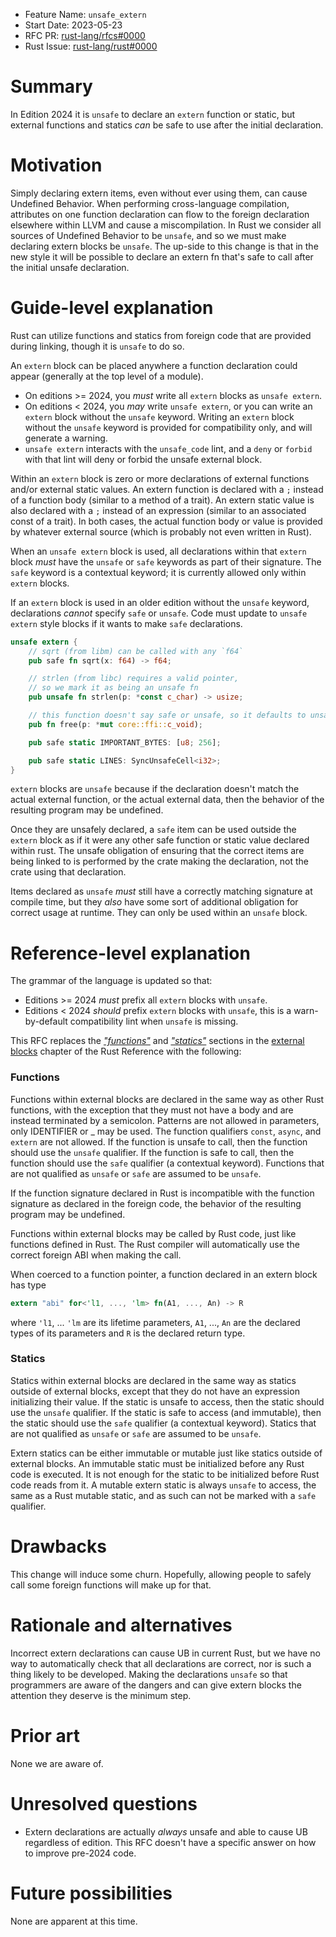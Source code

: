 - Feature Name: `unsafe_extern`
- Start Date: 2023-05-23
- RFC PR: [rust-lang/rfcs#0000](https://github.com/rust-lang/rfcs/pull/0000)
- Rust Issue: [rust-lang/rust#0000](https://github.com/rust-lang/rust/issues/0000)

# Summary
[summary]: #summary

In Edition 2024 it is `unsafe` to declare an `extern` function or static, but external functions and statics *can* be safe to use after the initial declaration.

# Motivation
[motivation]: #motivation

Simply declaring extern items, even without ever using them, can cause Undefined Behavior.
When performing cross-language compilation, attributes on one function declaration can flow to the foreign declaration elsewhere within LLVM and cause a miscompilation.
In Rust we consider all sources of Undefined Behavior to be `unsafe`, and so we must make declaring extern blocks be `unsafe`.
The up-side to this change is that in the new style it will be possible to declare an extern fn that's safe to call after the initial unsafe declaration.

# Guide-level explanation
[guide-level-explanation]: #guide-level-explanation

Rust can utilize functions and statics from foreign code that are provided during linking, though it is `unsafe` to do so.

An `extern` block can be placed anywhere a function declaration could appear (generally at the top level of a module).

* On editions >= 2024, you *must* write all `extern` blocks as `unsafe extern`.
* On editions < 2024, you *may* write `unsafe extern`, or you can write an `extern` block without the `unsafe` keyword. Writing an `extern` block without the `unsafe` keyword is provided for compatibility only, and will generate a warning.
* `unsafe extern` interacts with the `unsafe_code` lint, and a `deny` or `forbid` with that lint will deny or forbid the unsafe external block.

Within an `extern` block is zero or more declarations of external functions and/or external static values.
An extern function is declared with a `;` instead of a function body (similar to a method of a trait).
An extern static value is also declared with a `;` instead of an expression (similar to an associated const of a trait).
In both cases, the actual function body or value is provided by whatever external source (which is probably not even written in Rust).

When an `unsafe extern` block is used, all declarations within that `extern` block *must* have the `unsafe` or `safe` keywords as part of their signature.
The `safe` keyword is a contextual keyword; it is currently allowed only within `extern` blocks.

If an `extern` block is used in an older edition without the `unsafe` keyword, declarations *cannot* specify `safe` or `unsafe`.
Code must update to `unsafe extern` style blocks if it wants to make `safe` declarations.

```rust
unsafe extern {
    // sqrt (from libm) can be called with any `f64`
    pub safe fn sqrt(x: f64) -> f64;

    // strlen (from libc) requires a valid pointer,
    // so we mark it as being an unsafe fn
    pub unsafe fn strlen(p: *const c_char) -> usize;

    // this function doesn't say safe or unsafe, so it defaults to unsafe
    pub fn free(p: *mut core::ffi::c_void);

    pub safe static IMPORTANT_BYTES: [u8; 256];

    pub safe static LINES: SyncUnsafeCell<i32>;
}
```

`extern` blocks are `unsafe` because if the declaration doesn't match the actual external function, or the actual external data, then the behavior of the resulting program may be undefined.

Once they are unsafely declared, a `safe` item can be used outside the `extern` block as if it were any other safe function or static value declared within rust.
The unsafe obligation of ensuring that the correct items are being linked to is performed by the crate making the declaration, not the crate using that declaration.

Items declared as `unsafe` *must* still have a correctly matching signature at compile time, but they *also* have some sort of additional obligation for correct usage at runtime.
They can only be used within an `unsafe` block.

# Reference-level explanation
[reference-level-explanation]: #reference-level-explanation

The grammar of the language is updated so that:

* Editions >= 2024 *must* prefix all `extern` blocks with `unsafe`.
* Editions < 2024 *should* prefix `extern` blocks with `unsafe`, this is a warn-by-default compatibility lint when `unsafe` is missing.

This RFC replaces the *["functions"][]* and *["statics"][]* sections in the [external blocks][] chapter of the Rust Reference with the following:

["functions"]: https://doc.rust-lang.org/nightly/reference/items/external-blocks.html#functions
["statics"]: https://doc.rust-lang.org/nightly/reference/items/external-blocks.html#statics
[external blocks]: https://doc.rust-lang.org/nightly/reference/items/external-blocks.html

### Functions
Functions within external blocks are declared in the same way as other Rust functions, with the exception that they must not have a body and are instead terminated by a semicolon. Patterns are not allowed in parameters, only IDENTIFIER or _ may be used. The function qualifiers `const`, `async`, and `extern` are not allowed. If the function is unsafe to call, then the function should use the `unsafe` qualifier. If the function is safe to call, then the function should use the `safe` qualifier (a contextual keyword). Functions that are not qualified as `unsafe` or `safe` are assumed to be `unsafe`.

If the function signature declared in Rust is incompatible with the function signature as declared in the foreign code, the behavior of the resulting program may be undefined.

Functions within external blocks may be called by Rust code, just like functions defined in Rust. The Rust compiler will automatically use the correct foreign ABI when making the call.

When coerced to a function pointer, a function declared in an extern block has type
```rust
extern "abi" for<'l1, ..., 'lm> fn(A1, ..., An) -> R
```
where `'l1`, ... `'lm` are its lifetime parameters, `A1`, ..., `An` are the declared types of its parameters and `R` is the declared return type.

### Statics
Statics within external blocks are declared in the same way as statics outside of external blocks, except that they do not have an expression initializing their value. If the static is unsafe to access, then the static should use the `unsafe` qualifier. If the static is safe to access (and immutable), then the static should use the `safe` qualifier (a contextual keyword). Statics that are not qualified as `unsafe` or `safe` are assumed to be `unsafe`.

Extern statics can be either immutable or mutable just like statics outside of external blocks. An immutable static must be initialized before any Rust code is executed. It is not enough for the static to be initialized before Rust code reads from it. A mutable extern static is always `unsafe` to access, the same as a Rust mutable static, and as such can not be marked with a `safe` qualifier.

# Drawbacks
[drawbacks]: #drawbacks

This change will induce some churn. Hopefully, allowing people to safely call some foreign functions will make up for that.

# Rationale and alternatives
[rationale-and-alternatives]: #rationale-and-alternatives

Incorrect extern declarations can cause UB in current Rust, but we have no way to automatically check that all declarations are correct, nor is such a thing likely to be developed. Making the declarations `unsafe` so that programmers are aware of the dangers and can give extern blocks the attention they deserve is the minimum step.

# Prior art
[prior-art]: #prior-art

None we are aware of.

# Unresolved questions
[unresolved-questions]: #unresolved-questions

* Extern declarations are actually *always* unsafe and able to cause UB regardless of edition. This RFC doesn't have a specific answer on how to improve pre-2024 code.

# Future possibilities
[future-possibilities]: #future-possibilities

None are apparent at this time.
